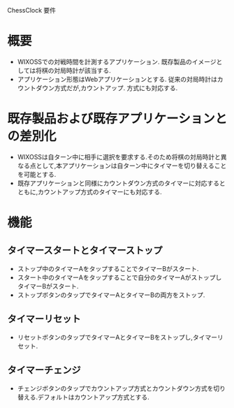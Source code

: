 ChessClock 要件

# 概要
+ WIXOSSでの対戦時間を計測するアプリケーション.
既存製品のイメージとしては将棋の対局時計が該当する.
+ アプリケーション形態はWebアプリケーションとする.
従来の対局時計はカウントダウン方式だが,カウントアップ.
方式にも対応する.

# 既存製品および既存アプリケーションとの差別化
+ WIXOSSは自ターン中に相手に選択を要求する.そのため将棋の対局時計と異なる点として,本アプリケーションは自ターン中にタイマーを切り替えることを可能とする.
+ 既存アプリケーションと同様にカウントダウン方式のタイマーに対応するとともに,カウントアップ方式のタイマーにも対応する.

# 機能
## タイマースタートとタイマーストップ
+ ストップ中のタイマーAをタップすることでタイマーBがスタート.
+ スタート中のタイマーAをタップすることで自分のタイマーAがストップしタイマーBがスタート.
+ ストップボタンのタップでタイマーAとタイマーBの両方をストップ.

## タイマーリセット
+ リセットボタンのタップでタイマーAとタイマーBをストップし,タイマーリセット.

## タイマーチェンジ
+ チェンジボタンのタップでカウントアップ方式とカウントダウン方式を切り替える.デフォルトはカウントアップ方式とする.